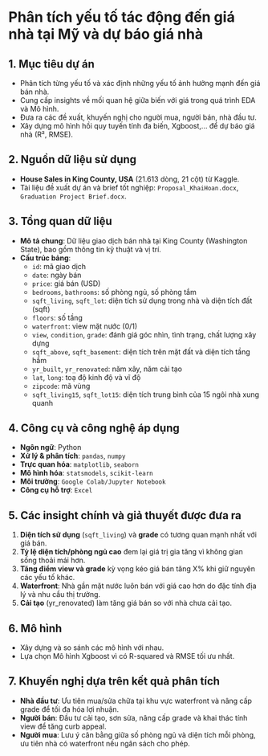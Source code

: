 # Phân tích yếu tố tác động đến giá nhà tại Mỹ và dự báo giá nhà

## 1. Mục tiêu dự án  
- Phân tích từng yếu tố và xác định những yếu tố ảnh hưởng mạnh đến giá bán nhà.
- Cung cấp insights về mối quan hệ giữa biến với giá trong quá trình EDA và Mô hình.
- Đưa ra các đề xuất, khuyến nghị cho người mua, người bán, nhà đầu tư.
- Xây dựng mô hình hồi quy tuyến tính đa biến, Xgboost,... để dự báo giá nhà  (R², RMSE).  


## 2. Nguồn dữ liệu sử dụng  
- **House Sales in King County, USA** (21.613 dòng, 21 cột) từ Kaggle.  
- Tài liệu đề xuất dự án và brief tốt nghiệp: `Proposal_KhaiHoan.docx`, `Graduation Project Brief.docx`.

## 3. Tổng quan dữ liệu  
- **Mô tả chung**: Dữ liệu giao dịch bán nhà tại King County (Washington State), bao gồm thông tin kỹ thuật và vị trí.  
- **Cấu trúc bảng**:  
  - `id`: mã giao dịch  
  - `date`: ngày bán  
  - `price`: giá bán (USD)  
  - `bedrooms`, `bathrooms`: số phòng ngủ, số phòng tắm  
  - `sqft_living`, `sqft_lot`: diện tích sử dụng trong nhà và diện tích đất (sqft)  
  - `floors`: số tầng  
  - `waterfront`: view mặt nước (0/1)  
  - `view`, `condition`, `grade`: đánh giá góc nhìn, tình trạng, chất lượng xây dựng  
  - `sqft_above`, `sqft_basement`: diện tích trên mặt đất và diện tích tầng hầm  
  - `yr_built`, `yr_renovated`: năm xây, năm cải tạo  
  - `lat`, `long`: toạ độ kinh độ và vĩ độ
  - `zipcode`: mã vùng
  - `sqft_living15`, `sqft_lot15`: diện tích trung bình của 15 ngôi nhà xung quanh

## 4. Công cụ và công nghệ áp dụng  
- **Ngôn ngữ**: Python  
- **Xử lý & phân tích**: `pandas`, `numpy`  
- **Trực quan hóa**: `matplotlib`, `seaborn`  
- **Mô hình hóa**: `statsmodels`, `scikit-learn`  
- **Môi trường**: `Google Colab/Jupyter Notebook`
- **Công cụ hỗ trợ**: `Excel`

## 5. Các insight chính  và giả thuyết được đưa ra
1. **Diện tích sử dụng** (`sqft_living`) và **grade** có tương quan mạnh nhất với giá bán.  
2. **Tỷ lệ diện tích/phòng ngủ cao** đem lại giá trị gia tăng vì không gian sống thoải mái hơn.
3. **Tăng điểm view và grade** kỳ vọng kéo giá bán tăng X% khi giữ nguyên các yếu tố khác.  
4. **Waterfront**: Nhà gần mặt nước luôn bán với giá cao hơn do đặc tính địa lý và nhu cầu thị trường.  
5. **Cải tạo** (yr_renovated) làm tăng giá bán so với nhà chưa cải tạo.  

## 6. Mô hình
- Xây dựng và so sánh các mô hình với nhau.
- Lựa chọn Mô hình Xgboost vì có R-squared và RMSE tối ưu nhất.
  
## 7. Khuyến nghị dựa trên kết quả phân tích  
- **Nhà đầu tư**: Ưu tiên mua/sửa chữa tại khu vực waterfront và nâng cấp grade để tối đa hóa lợi nhuận.  
- **Người bán**: Đầu tư cải tạo, sơn sửa, nâng cấp grade và khai thác tính view để tăng curb appeal.  
- **Người mua**: Lưu ý cân bằng giữa số phòng ngủ và diện tích mỗi phòng, ưu tiên nhà có waterfront nếu ngân sách cho phép.
